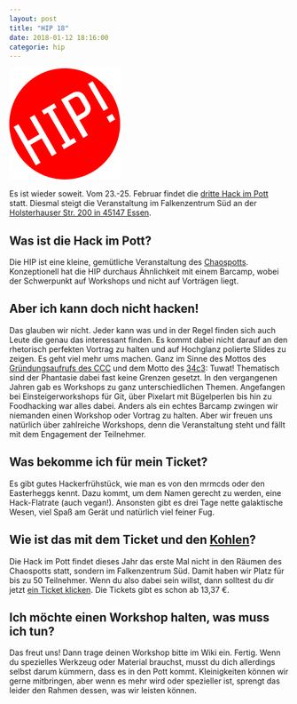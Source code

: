 ```yaml
---
layout: post
title: "HIP 18"
date: 2018-01-12 18:16:00
categorie: hip
---
```

![Quelle: Chaospott](/media/2018-01-12/hip_logo.png)

Es ist wieder soweit. Vom 23.-25. Februar findet die [dritte Hack im Pott](https://hackimpott.de/) statt. Diesmal steigt die Veranstaltung im Falkenzentrum Süd an der [Holsterhauser Str. 200 in 45147 Essen](https://www.openstreetmap.org/?mlat=51.4366&mlon=6.9817#map=16/51.4366/6.9817&layers=N).

## Was ist die Hack im Pott?

Die HIP ist eine kleine, gemütliche Veranstaltung des [Chaospotts](https://chaospott.de/). Konzeptionell hat die HIP durchaus Ähnlichkeit mit einem Barcamp, wobei der Schwerpunkt auf Workshops und nicht auf Vorträgen liegt.

## Aber ich kann doch nicht hacken!

Das glauben wir nicht. Jeder kann was und in der Regel finden sich auch Leute die genau das interessant finden. Es kommt dabei nicht darauf an den rhetorisch perfekten Vortrag zu halten und auf Hochglanz polierte Slides zu zeigen. Es geht viel mehr ums machen. Ganz im Sinne des Mottos des [Gründungsaufrufs des CCC](https://berlin.ccc.de/wiki/TUWAT.TXT) und dem Motto des [34c3](https://events.ccc.de/congress/2017/): Tuwat! Thematisch sind der Phantasie dabei fast keine Grenzen gesetzt. In den vergangenen Jahren gab es  Workshops zu ganz unterschiedlichen Themen. Angefangen bei Einsteigerworkshops für Git, über Pixelart mit Bügelperlen bis hin zu Foodhacking war alles dabei. Anders als ein echtes Barcamp zwingen wir niemanden einen Workshop oder Vortrag zu halten. Aber wir freuen uns natürlich über zahlreiche Workshops, denn die Veranstaltung steht und fällt mit dem Engagement der Teilnehmer.

## Was bekomme ich für mein Ticket?

Es gibt gutes Hackerfrühstück, wie man es von den mrmcds oder den Easterheggs kennt. Dazu kommt, um dem Namen gerecht zu werden, eine Hack-Flatrate (auch vegan!). Ansonsten gibt es drei Tage nette galaktische Wesen, viel Spaß am Gerät und natürlich viel feiner Fug.

## Wie ist das mit dem Ticket und den [Kohlen](https://www.youtube.com/watch?v=UHho6PJiPKI)?

Die Hack im Pott findet dieses Jahr das erste Mal nicht in den Räumen des Chaospotts statt, sondern im Falkenzentrum Süd. Damit haben wir Platz für bis zu 50 Teilnehmer. Wenn du also dabei sein willst, dann solltest du dir jetzt [ein Ticket klicken](https://tickets.hackimpott.de/hip/2018/). Die Tickets gibt es schon ab 13,37 €.

## Ich möchte einen Workshop halten, was muss ich tun?

Das freut uns! Dann trage deinen Workshop bitte im Wiki ein. Fertig. Wenn du spezielles Werkzeug oder Material brauchst, musst du dich allerdings selbst darum kümmern, dass es in den Pott kommt. Kleinigkeiten können wir gerne mitbringen, aber wenn es mehr wird oder spezieller ist, sprengt das leider den Rahmen dessen, was wir leisten können. 

